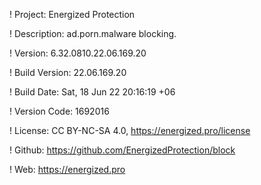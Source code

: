 ! Project: Energized Protection

! Description: ad.porn.malware blocking.

! Version: 6.32.0810.22.06.169.20

! Build Version: 22.06.169.20

! Build Date: Sat, 18 Jun 22 20:16:19 +06

! Version Code: 1692016

! License: CC BY-NC-SA 4.0, https://energized.pro/license

! Github: https://github.com/EnergizedProtection/block

! Web: https://energized.pro
